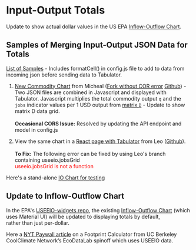 # Input-Output Totals

Update to show actual dollar values in the US EPA [Inflow-Outflow Chart](/io/charts/).

## Samples of Merging Input-Output JSON Data for Totals

[List of Samples](/useeio.js/footprint/) - Includes formatCell() in config.js file to add to data from incoming json before sending data to Tabulator.

1. [New Commodity Chart](/useeio.js/footprint/example_tabulator.html) from Micheal ([Fork without COR error](https://github.com/modelearth/useeio.js) [Github](https://github.com/USEPA/useeio.js/blob/dev/test/example_tabulator.html)) - Two JSON files are combined in Javascript and displayed with Tabulator. Javascript multiplies the total commodity output `q` and the `jobs` indicator values per 1 USD output from&nbsp;[matrix&nbsp;`D`](../../../../io/about/matrix/) - Update to show matrix D data grid.<br><br>**Occasional CORS Issue:** Resolved by updating the API endpoint and model in config.js<br><!--<span style="color:red">The link above does not work due to a CORS restriction on the API: 'https://smmtool.app.cloud.gov/api/USEEIOv2.0.1-411/matrix/q' from origin 'http://localhost:8887' has been blocked by CORS policy: Response to preflight request doesn't pass access control check: No 'Access-Control-Allow-Origin' header is present on the requested resource.</span>-->

2. View the same chart in a [React page with Tabulator](https://model.earth/useeio-widgets/src/html/jobsTable.html) from Leo ([Github](https://github.com/TheTisiboth/useeio-widgets/blob/IoChartTabulator/src/html/jobsTable.html)).<br><br>**To Fix:** The following error can be fixed by using Leo's branch containing useeio.jobsGrid<br><span style="color:red">useeio.jobsGrid is not a function</span>

Here's a stand-alone [IO Chart for testing](/io/build/iochart.html#indicators=ENRG,GHG,VADD&sectors=113000,327310,327400,333613,335912,336111,562111,562212)

## Update to Inflow-Outflow Chart

In the EPA's [USEEIO-widgets repo](https://github.com/USEPA/useeio-widgets/), the existing [Inflow-Outflow Chart](/io/charts/) (which uses Material UI) will be updated to displaying totals by default, <span style='white-space: nowrap;'>rather than just per-dollar.</span>

Here a [NYT Paywall article](https://www.nytimes.com/interactive/2022/12/13/climate/climate-footprint-map-neighborhood.html) on a Footprint Calculator from UC Berkeley CoolClimate Network’s EcoDataLab spinoff which uses USEEIO data.  
